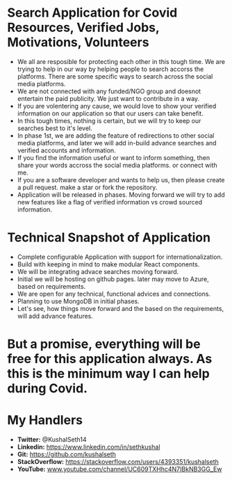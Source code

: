 # Search Application for Covid Resources, Verified Jobs, Motivations, Volunteers

- We all are resposible for protecting each other in this tough time. We are trying to help in our way by helping people to search accorss the platforms. There are some specific ways to search across the social media platforms.
- We are not connected with any funded/NGO group and doesnot entertain the paid publicity. We just want to contribute in a way.
- If you are volentering any cause, we would love to show your verified information on our application so that our users can take benefit.
- In this tough times, nothing is certain, but we will try to keep our searches best to it's level.
- In phase 1st, we are adding the feature of redirections to other social media platforms, and later we will add in-build advance searches and verified accounts and information.
- If you find the information useful or want to inform something, then share your words accross the social media platforms. or connect with me.
- If you are a software developer and wants to help us, then please create a pull request. make a star or fork the repository.
- Application will be released in phases. Moving forward we will try to add new features like a flag of verified information vs crowd sourced information.

# Technical Snapshot of Application

- Complete configurable Application with support for internationalization.
- Build with keeping in mind to make modular React components.
- We will be integrating advace searches moving forward.
- Initial we will be hosting on github pages. later may move to Azure, based on requirements.
- We are open for any technical, functional advices and connections.
- Planning to use MongoDB in initial phases.
- Let's see, how things move forward and the based on the requirements, will add advance features.

# But a promise, everything will be free for this application always. As this is the minimum way I can help during Covid.

# My Handlers

- **Twitter:** @KushalSeth14
- **Linkedin:** https://www.linkedin.com/in/sethkushal
- **Git:** https://github.com/kushalseth
- **StackOverflow:** https://stackoverflow.com/users/4393351/kushalseth
- **YouTube:** www.youtube.com/channel/UC609TXHhc4N7IBkNB3GG_Ew
